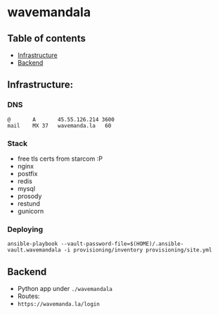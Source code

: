 # wavemandala

## Table of contents

* [Infrastructure](#Infrastructure)
* [Backend](#Backend)

## Infrastructure:

### DNS

```
@	    A   	45.55.126.214 3600
mail	MX 37	wavemanda.la   60
```

### Stack

* free tls certs from starcom :P
* nginx
* postfix
* redis
* mysql
* prosody
* restund
* gunicorn

### Deploying

```
ansible-playbook --vault-password-file=$(HOME)/.ansible-vault.wavemandala -i provisioning/inventory provisioning/site.yml
```

## Backend

* Python app under `./wavemandala`
* Routes:
 * `https://wavemanda.la/login`
